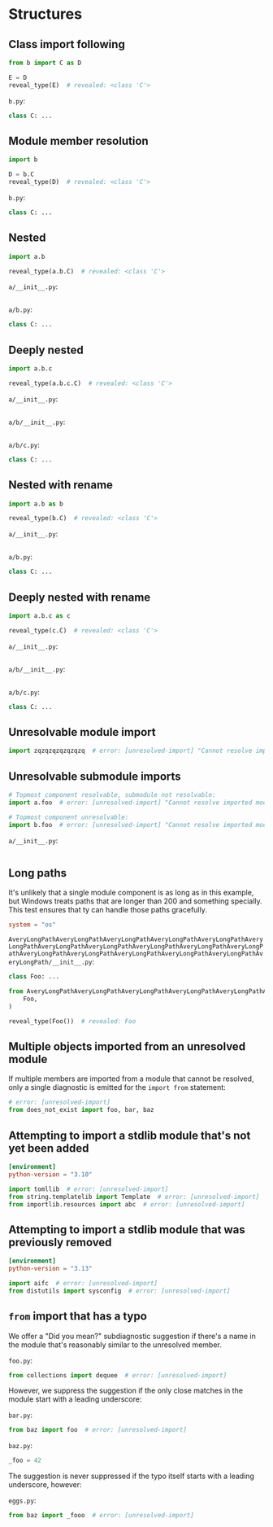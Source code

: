 # Structures

## Class import following

```py
from b import C as D

E = D
reveal_type(E)  # revealed: <class 'C'>
```

`b.py`:

```py
class C: ...
```

## Module member resolution

```py
import b

D = b.C
reveal_type(D)  # revealed: <class 'C'>
```

`b.py`:

```py
class C: ...
```

## Nested

```py
import a.b

reveal_type(a.b.C)  # revealed: <class 'C'>
```

`a/__init__.py`:

```py
```

`a/b.py`:

```py
class C: ...
```

## Deeply nested

```py
import a.b.c

reveal_type(a.b.c.C)  # revealed: <class 'C'>
```

`a/__init__.py`:

```py
```

`a/b/__init__.py`:

```py
```

`a/b/c.py`:

```py
class C: ...
```

## Nested with rename

```py
import a.b as b

reveal_type(b.C)  # revealed: <class 'C'>
```

`a/__init__.py`:

```py
```

`a/b.py`:

```py
class C: ...
```

## Deeply nested with rename

```py
import a.b.c as c

reveal_type(c.C)  # revealed: <class 'C'>
```

`a/__init__.py`:

```py
```

`a/b/__init__.py`:

```py
```

`a/b/c.py`:

```py
class C: ...
```

## Unresolvable module import

<!-- snapshot-diagnostics -->

```py
import zqzqzqzqzqzqzq  # error: [unresolved-import] "Cannot resolve imported module `zqzqzqzqzqzqzq`"
```

## Unresolvable submodule imports

<!-- snapshot-diagnostics -->

```py
# Topmost component resolvable, submodule not resolvable:
import a.foo  # error: [unresolved-import] "Cannot resolve imported module `a.foo`"

# Topmost component unresolvable:
import b.foo  # error: [unresolved-import] "Cannot resolve imported module `b.foo`"
```

`a/__init__.py`:

```py
```

## Long paths

It's unlikely that a single module component is as long as in this example, but Windows treats paths
that are longer than 200 and something specially. This test ensures that ty can handle those paths
gracefully.

```toml
system = "os"
```

`AveryLongPathAveryLongPathAveryLongPathAveryLongPathAveryLongPathAveryLongPathAveryLongPathAveryLongPathAveryLongPathAveryLongPathAveryLongPathAveryLongPathAveryLongPathAveryLongPathAveryLongPathAveryLongPathAveryLongPath/__init__.py`:

```py
class Foo: ...
```

```py
from AveryLongPathAveryLongPathAveryLongPathAveryLongPathAveryLongPathAveryLongPathAveryLongPathAveryLongPathAveryLongPathAveryLongPathAveryLongPathAveryLongPathAveryLongPathAveryLongPathAveryLongPathAveryLongPathAveryLongPath import (
    Foo,
)

reveal_type(Foo())  # revealed: Foo
```

## Multiple objects imported from an unresolved module

<!-- snapshot-diagnostics -->

If multiple members are imported from a module that cannot be resolved, only a single diagnostic is
emitted for the `import from` statement:

```py
# error: [unresolved-import]
from does_not_exist import foo, bar, baz
```

## Attempting to import a stdlib module that's not yet been added

<!-- snapshot-diagnostics -->

```toml
[environment]
python-version = "3.10"
```

```py
import tomllib  # error: [unresolved-import]
from string.templatelib import Template  # error: [unresolved-import]
from importlib.resources import abc  # error: [unresolved-import]
```

## Attempting to import a stdlib module that was previously removed

<!-- snapshot-diagnostics -->

```toml
[environment]
python-version = "3.13"
```

```py
import aifc  # error: [unresolved-import]
from distutils import sysconfig  # error: [unresolved-import]
```

## `from` import that has a typo

We offer a "Did you mean?" subdiagnostic suggestion if there's a name in the module that's
reasonably similar to the unresolved member.

<!-- snapshot-diagnostics -->

`foo.py`:

```py
from collections import dequee  # error: [unresolved-import]
```

However, we suppress the suggestion if the only close matches in the module start with a leading
underscore:

`bar.py`:

```py
from baz import foo  # error: [unresolved-import]
```

`baz.py`:

```py
_foo = 42
```

The suggestion is never suppressed if the typo itself starts with a leading underscore, however:

`eggs.py`:

```py
from baz import _fooo  # error: [unresolved-import]
```

